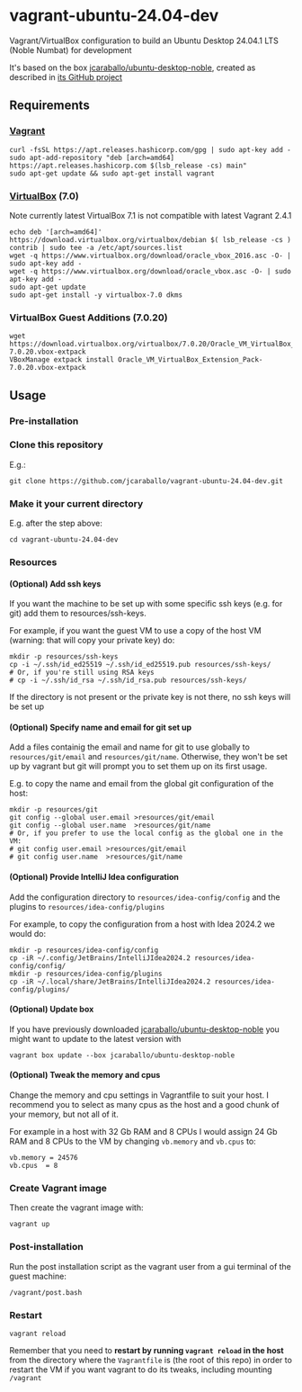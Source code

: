 # vagrant-ubuntu-24.04-dev

Vagrant/VirtualBox configuration to build an Ubuntu Desktop 24.04.1 LTS (Noble Numbat) for development

It's based on the box [jcaraballo/ubuntu-desktop-noble](https://app.vagrantup.com/jcaraballo/boxes/ubuntu-desktop-noble),
created as described in [its GitHub project](https://github.com/jcaraballo/vagrant-box-ubuntu-desktop-noble)

## Requirements

### [Vagrant](https://www.vagrantup.com/downloads.html)
```
curl -fsSL https://apt.releases.hashicorp.com/gpg | sudo apt-key add -
sudo apt-add-repository "deb [arch=amd64] https://apt.releases.hashicorp.com $(lsb_release -cs) main"
sudo apt-get update && sudo apt-get install vagrant
```

### [VirtualBox](https://www.virtualbox.org/wiki/Linux_Downloads) (7.0)
Note currently latest VirtualBox 7.1 is not compatible with latest Vagrant 2.4.1
```
echo deb '[arch=amd64]' https://download.virtualbox.org/virtualbox/debian $( lsb_release -cs ) contrib | sudo tee -a /etc/apt/sources.list
wget -q https://www.virtualbox.org/download/oracle_vbox_2016.asc -O- | sudo apt-key add -
wget -q https://www.virtualbox.org/download/oracle_vbox.asc -O- | sudo apt-key add -
sudo apt-get update
sudo apt-get install -y virtualbox-7.0 dkms
```

### VirtualBox Guest Additions (7.0.20)
```
wget https://download.virtualbox.org/virtualbox/7.0.20/Oracle_VM_VirtualBox_Extension_Pack-7.0.20.vbox-extpack
VBoxManage extpack install Oracle_VM_VirtualBox_Extension_Pack-7.0.20.vbox-extpack
```

## Usage

### Pre-installation

### Clone this repository
E.g.:
```
git clone https://github.com/jcaraballo/vagrant-ubuntu-24.04-dev.git
```

### Make it your current directory
E.g. after the step above:
```
cd vagrant-ubuntu-24.04-dev
```

### Resources

#### (Optional) Add ssh keys

If you want the machine to be set up with some specific ssh keys (e.g. for git)
add them to resources/ssh-keys.

For example, if you want the guest VM to use a copy of the host VM (warning: that will copy your private key) do:

```
mkdir -p resources/ssh-keys
cp -i ~/.ssh/id_ed25519 ~/.ssh/id_ed25519.pub resources/ssh-keys/
# Or, if you're still using RSA keys
# cp -i ~/.ssh/id_rsa ~/.ssh/id_rsa.pub resources/ssh-keys/
```

If the directory is not present or the private key is not there, no ssh keys will be set up


#### (Optional) Specify name and email for git set up

Add a files containig the email and name for git to use globally to `resources/git/email` and `resources/git/name`. Otherwise, they won't be set up by vagrant but git will prompt you to set them up on its first usage.

E.g. to copy the name and email from the global git configuration of the host:
```
mkdir -p resources/git
git config --global user.email >resources/git/email
git config --global user.name  >resources/git/name
# Or, if you prefer to use the local config as the global one in the VM:
# git config user.email >resources/git/email
# git config user.name  >resources/git/name
```

#### (Optional) Provide IntelliJ Idea configuration

Add the configuration directory to `resources/idea-config/config` and the plugins to `resources/idea-config/plugins`

For example, to copy the configuration from a host with Idea 2024.2 we would do:
```
mkdir -p resources/idea-config/config
cp -iR ~/.config/JetBrains/IntelliJIdea2024.2 resources/idea-config/config/
mkdir -p resources/idea-config/plugins
cp -iR ~/.local/share/JetBrains/IntelliJIdea2024.2 resources/idea-config/plugins/
```

#### (Optional) Update box

If you have previously downloaded [jcaraballo/ubuntu-desktop-noble](https://app.vagrantup.com/jcaraballo/boxes/ubuntu-desktop-noble) you might want to update to the latest version with
```
vagrant box update --box jcaraballo/ubuntu-desktop-noble
```

#### (Optional) Tweak the memory and cpus
Change the memory and cpu settings in Vagrantfile to suit your host. I recommend you to select as many cpus as the host and a good chunk of your memory, but not all of it.

For example in a host with 32 Gb RAM and 8 CPUs I would assign 24 Gb RAM and 8 CPUs to the VM by changing `vb.memory` and `vb.cpus` to:
```
vb.memory = 24576
vb.cpus  = 8
```


### Create Vagrant image

Then create the vagrant image with:

```
vagrant up
```

### Post-installation

Run the post installation script as the vagrant user from a gui terminal of the guest machine:
```
/vagrant/post.bash
```

### Restart
```
vagrant reload
```
Remember that you need to **restart by running `vagrant reload` in the host** from the directory where the `Vagrantfile` is (the root of this repo) in order to restart the VM if you want vagrant to do its tweaks, including mounting `/vagrant`
